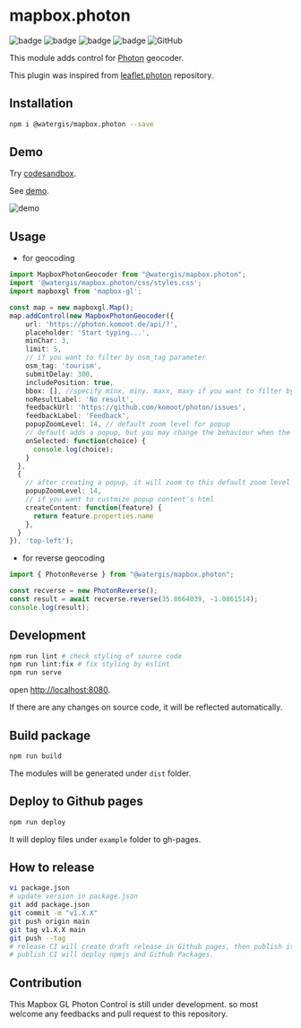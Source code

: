 # mapbox.photon

![badge](https://github.com/watergis/mapbox.photon/workflows/build/badge.svg)
![badge](https://github.com/watergis/mapbox.photon/workflows/deploy%20gh-pages/badge.svg)
![badge](https://github.com/watergis/mapbox.photon/workflows/Release%20Draft/badge.svg)
![badge](https://github.com/watergis/mapbox.photon/workflows/Node.js%20Package/badge.svg)
![GitHub](https://img.shields.io/github/license/watergis/mapbox.photon)

This module adds control for [Photon](https://github.com/komoot/photon) geocoder.

This plugin was inspired from [leaflet.photon](https://github.com/komoot/leaflet.photon) repository.

## Installation

```bash
npm i @watergis/mapbox.photon --save
```

## Demo

Try [codesandbox](https://codesandbox.io/s/mapboxphoton-xzmyv).

See [demo](https://watergis.github.io/mapbox.photon/#12/-1.08551/35.87063).

![demo](./demo.gif)
## Usage

- for geocoding

```ts
import MapboxPhotonGeocoder from "@watergis/mapbox.photon";
import '@watergis/mapbox.photon/css/styles.css';
import mapboxgl from 'mapbox-gl';

const map = new mapboxgl.Map();
map.addControl(new MapboxPhotonGeocoder({
    url: 'https://photon.komoot.de/api/?',
    placeholder: 'Start typing...',
    minChar: 3,
    limit: 5,
    // if you want to filter by osm_tag parameter
    osm_tag: 'tourism',
    submitDelay: 300,
    includePosition: true,
    bbox: [], //specify minx, miny. maxx, maxy if you want to filter by particular area
    noResultLabel: 'No result',
    feedbackUrl: 'https://github.com/komoot/photon/issues',
    feedbackLabel: 'Feedback',
    popupZoomLevel: 14, // default zoom level for popup
    // default adds a popup, but you may change the behaviour when the POI was selected.
    onSelected: function(choice) {
      console.log(choice);
    }
  },
  {
    // after creating a popup, it will zoom to this default zoom level
    popupZoomLevel: 14,
    // if you want to custmize popup content's html
    createContent: function(feature) {
      return feature.properties.name
    },
  }
}), 'top-left');
```

- for reverse geocoding

```ts
import { PhotonReverse } from "@watergis/mapbox.photon";

const recverse = new PhotonReverse();
const result = await recverse.reverse(35.8664039, -1.0861514);
console.log(result);
```

## Development

```bash
npm run lint # check styling of source code
npm run lint:fix # fix styling by eslint
npm run serve
```

open [http://localhost:8080](http://localhost:8080).

If there are any changes on source code, it will be reflected automatically.

## Build package

```bash
npm run build
```

The modules will be generated under `dist` folder.

## Deploy to Github pages

```bash
npm run deploy
```

It will deploy files under `example` folder to gh-pages.

## How to release

```zsh
vi package.json
# update version in package.json
git add package.json
git commit -m "v1.X.X"
git push origin main
git tag v1.X.X main
git push --tag
# release CI will create draft release in Github pages, then publish it if it is ready.
# publish CI will deploy npmjs and Github Packages.
```

## Contribution

This Mapbox GL Photon Control is still under development. so most welcome any feedbacks and pull request to this repository.
